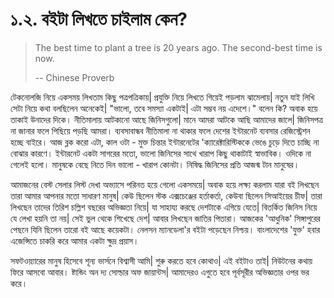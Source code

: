 # ১.২. বইটা লিখতে চাইলাম কেন?

> The best time to plant a tree is 20 years ago. The second-best time is now.
>
> -- Chinese Proverb

টেকনোলজি নিয়ে একসময় লিখতাম কিছু পত্রপত্রিকায়\| প্রযুক্তি নিয়ে লিখতে গিয়েই পড়লাম ঝামেলায়\| নতুন যাই লিখি সেটা নিয়ে কথা বলছিলেন অনেকেই\| "ভালো, তবে সমস্যা একটাই\| এটা সম্ভব নয় এদেশে।" বলেন কি? অবাক হয়ে তাকাই উনাদের দিকে। নীতিমালায় আটকানো আছে জিনিসগুলো\| মানে আমরা আটকে আছি আমাদের জালে\| জিনিসপত্র না জানার ফলে পিছিয়ে পড়ছি আমরা। ব্যবসাবান্ধব নীতিমালা না থাকার ফলে দেশের ইন্টারনেট ব্যবসার রেজিস্ট্রেশন হচ্ছে বাইরে। আজ ব্লক করো এটা, কাল ওটা - মুক্ত চিন্তার ইন্টারনেটের 'ক্যারেক্টারিস্টিককে ভেঙে চুড়ে দিতে চাচ্ছি না বোঝার কারণে। ইন্টারনেট একটা সাগরের মতো, ভালো জিনিসের সাথে খারাপ কিছু থাকাটাই স্বাভাবিক। ওদিকে না গেলেই হলো। মানুষকে বেছে নিতে দিন ভালো - খারাপ কোনটা। নিষিদ্ধ জিনিসের প্রতি আজন্ম টান মানুষের।

আমাজনের বেস্ট সেলার লিস্ট দেখা অভ্যাসে পরিনত হয়ে গেলো একসময়ে\| অবাক হয়ে লক্ষ্য করলাম যারা বই লিখছেন তারা আমার আপনার মতো সাধারণ মানুষ\| কেউ ছিলেন স্টক এক্সচেঞ্জের হর্তাকর্তা, কেউবা ছিলেন সিআইয়ের চীফ\| তারা লিখছেন তাদের তিরিশ চল্লিশ বছরের অভিজ্ঞতা নিয়ে\| যা সাহায্য করছে দেশটাকে এগিয়ে যেতে\| বিতর্কিত জিনিস নিয়ে যে লেখা হয়নি তা নয়\| সেই ভুল থেকে শিখেছে দেশ\| আবার লিখছেন জাতির পিতারা। আজকের 'আধুনিক' সিঙ্গাপুরের পেছনে যিনি ছিলেন তারো বই আছে কয়েকটা। নেলসন ম্যানডেলা'র বইটা পড়েছেন নিশ্চয়। বাংলাদেশের 'যুক্ত' হবার এজেন্সিতে চাকরি করে আমার একটা ক্ষুদ্র প্রয়াস।

সফটওয়্যারের মানুষ হিসেবে শূন্য ভার্সনে বিশ্বাসী আমি\| শুরু করতে হবে কোথাও\| এই বইটাও তাই\| নিউটনের কথায় ফিরে আসবো আবার। ষ্টান্ডিং অন দ্য সোল্ডার অফ জায়ান্টস\| আমাদেরও এগুতে হবে পূর্বসূরীর অভিজ্ঞতার ওপর ভর করে।

